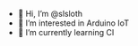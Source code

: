 - 👋 Hi, I’m @slsloth
- 👀 I’m interested in Arduino IoT
- 🌱 I’m currently learning CI

<!---
slsloth/slsloth is a ✨ special ✨ repository because its `README.md` (this file) appears on your GitHub profile.
You can click the Preview link to take a look at your changes.
--->
